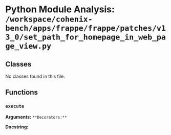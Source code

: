 # Python Module Analysis: `/workspace/cohenix-bench/apps/frappe/frappe/patches/v13_0/set_path_for_homepage_in_web_page_view.py`

## Classes

No classes found in this file.


## Functions

### `execute`
**Arguments:** ``
**Decorators:** ``

**Docstring:**
```

```

